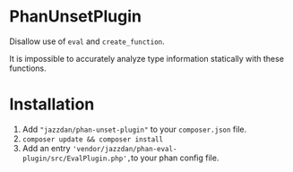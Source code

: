 # PhanUnsetPlugin

Disallow use of `eval` and `create_function`.

It is impossible to accurately analyze type information statically with these functions.

# Installation
1. Add `"jazzdan/phan-unset-plugin"` to your `composer.json` file.
2. `composer update && composer install`
3. Add an entry `'vendor/jazzdan/phan-eval-plugin/src/EvalPlugin.php',`to your phan config file.

